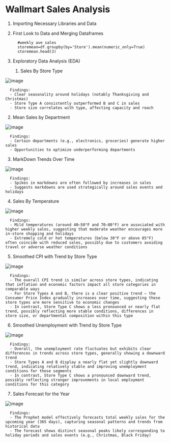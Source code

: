 # Wallmart Sales Analysis

1. Importing Necessary Libraries and Data
   
2. First Look to Data and Merging Dataframes

         #weekly ave sales 
         storemean=df.groupby(by='Store').mean(numeric_only=True)
         storemean.head(3)

4. Exploratory Data Analysis (EDA)
   
   1. Sales By Store Type

  ![image](https://github.com/user-attachments/assets/bae1b918-515f-4215-9d35-42cc93d39dfd)

      Findings:
      - Clear seasonality around holidays (notably Thanksgiving and Christmas)
      - Store Type A consistently outperformed B and C in sales
      - Store size correlates with type, affecting capacity and reach

  2. Mean Sales by Department

 ![image](https://github.com/user-attachments/assets/e3d01aa8-086b-4e01-9756-85deedb673bf)

      Findings:
      - Certain departments (e.g., electronics, groceries) generate higher sales
      - Opportunities to optimize underperforming departments

   3. MarkDown Trends Over Time

  ![image](https://github.com/user-attachments/assets/0e28bbe3-f332-4153-b904-e8e4692bdae8)

      Findings:
      - Spikes in markdowns are often followed by increases in sales
      - Suggests markdowns are used strategically around sales events and holidays

   4. Sales By Temperature

  ![image](https://github.com/user-attachments/assets/fa77e74c-cd70-468c-83fe-5bc77adb3804)

      Findings:
      - Mild temperatures (around 40–50°F and 70–80°F) are associated with higher weekly sales, suggesting that moderate weather encourages more in-store shopping and holidays
      - Extremely cold or hot temperatures (below 30°F or above 85°F) often coincide with reduced sales, possibly due to customers avoiding travel or adverse weather conditions

   5. Smoothed CPI with Trend by Store Type

  ![image](https://github.com/user-attachments/assets/8db2773a-b4d5-4176-be5b-01a49e26be75)

      Findings:
      - The overall CPI trend is similar across store types, indicating that inflation and economic factors impact all store categories in comparable ways
      - For Store Types A and B, there is a clear positive trend — the Consumer Price Index gradually increases over time, suggesting these store types are more sensitive to economic changes
      - In contrast, Store Type C shows a less pronounced or nearly flat trend, possibly reflecting more stable conditions, differences in store size, or departmental composition within this type

   6. Smoothed Unemployment with Trend by Store Type

  ![image](https://github.com/user-attachments/assets/7a498ead-1fa8-4569-9a4e-25e6a3548a67)

      Findings:
      - Overall, the unemployment rate fluctuates but exhibits clear differences in trends across store types, generally showing a downward trend
      - Store Types A and B display a nearly flat yet slightly downward trend, indicating relatively stable and improving unemployment conditions for these segments
      - In contrast, Store Type C shows a pronounced downward trend, possibly reflecting stronger improvements in local employment conditions for this category

   7. Sales Forecast for the Year

  ![image](https://github.com/user-attachments/assets/0564795b-00dc-4082-9b0c-c51c556f0d2c)

      Findings:
      - The Prophet model effectively forecasts total weekly sales for the upcoming year (365 days), capturing seasonal patterns and trends from historical data
      - The forecast shows distinct seasonal peaks likely corresponding to holiday periods and sales events (e.g., Christmas, Black Friday)








  
